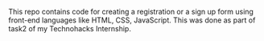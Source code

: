 This repo contains code for creating a registration or a sign up form using front-end languages like HTML, CSS, JavaScript. This was done as part of task2 of my Technohacks Internship.
